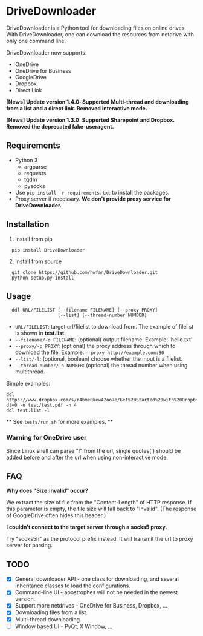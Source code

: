 # DriveDownloader

DriveDownloader is a Python tool for downloading files on online drives. With DriveDownloader, one can download the resources from netdrive with only one command line. 

DriveDownloader now supports:
  - OneDrive
  - OneDrive for Business
  - GoogleDrive
  - Dropbox
  - Direct Link

**[News] Update version 1.4.0: Supported Multi-thread and downloading from a list and a direct link. Removed interactive mode.**

**[News] Update version 1.3.0: Supported Sharepoint and Dropbox. Removed the deprecated fake-useragent.**

## Requirements

  - Python 3
    - argparse
    - requests
    - tqdm
    - pysocks
  - Use `pip install -r requirements.txt` to install the packages.
  - Proxy server if necessary. **We don't provide proxy service for DriveDownloader.**
 
## Installation
  1. Install from pip
  ```
    pip install DriveDownloader
  ```

  2. Install from source
  ```
    git clone https://github.com/hwfan/DriveDownloader.git
    python setup.py install
  ```

## Usage

<!-- ### Non-interactive Mode -->

  ```
    ddl URL/FILELIST [--filename FILENAME] [--proxy PROXY] 
                     [--list] [--thread-number NUMBER]
  ```

  - `URL/FILELIST`: target url/filelist to download from. The example of filelist is shown in **test.list**.
  - `--filename/-o FILENAME`: (optional) output filename. Example: 'hello.txt'
  - `--proxy/-p PROXY`: (optional) the proxy address through which to download the file. Example: `--proxy http://example.com:80`
  - `--list/-l`: (optional, boolean) choose whether the input is a filelist.
  - `--thread-number/-n NUMBER`: (optional) the thread number when using multithread.

  Simple examples:

  ```
  ddl https://www.dropbox.com/s/r4bme0kew42oo7e/Get%20Started%20with%20Dropbox.pdf?dl=0 -o test/test.pdf -n 4
  ddl test.list -l
  ```
  
  ** See `tests/run.sh` for more examples. **

### Warning for OneDrive user

  Since Linux shell can parse "!" from the url, single quotes(') should be added before and after the url when using non-interactive mode.
  
<!-- ### Interactive Mode

  1. Simply input "ddl" in the shell and press enter.
  ```
      ddl
  ```
  2. The shell will return an interface for inputting the user info.
  ```
      ============ Drive Downloader ============
      URL: (input your url here)
      Filename: (input your filename here)
      Proxy: (input your proxy here)
  ```
  3. The downloading procedure will start after these inputs.
  ```
      Name: noname.out, Size: ** MB
      100%|█████| **M/**M [00:01<00:00, **MB/s]
      Download finished.
  ``` -->

## FAQ

**Why does "Size:Invalid" occur?**

We extract the size of file from the "Content-Length" of HTTP response. If this parameter is empty, the file size will fall back to "Invalid". (The response of GoogleDrive often hides this header.)

**I couldn't connect to the target server through a socks5 proxy.**

Try "socks5h" as the protocol prefix instead. It will transmit the url to proxy server for parsing.

<!-- **fake_useragent.errors.FakeUserAgentError: Maximum amount of retries reached**

This message may occur when DriveDownloader is first used. Try again and if this also occurs, please report in the issue. -->

## TODO

 - [x] General downloader API - one class for downloading, and several inheritance classes to load the configurations.
 - [x] Command-line UI - apostrophes will not be needed in the newest version.
 - [x] Support more netdrives - OneDrive for Business, Dropbox, ...
 - [x] Downloading files from a list.
 - [x] Multi-thread downloading.
 - [ ] Window based UI - PyQt, X Window, ...
